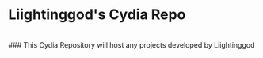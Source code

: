 # Liightinggod's Cydia Repo
<br>
### This Cydia Repository will host any projects developed by Liightinggod